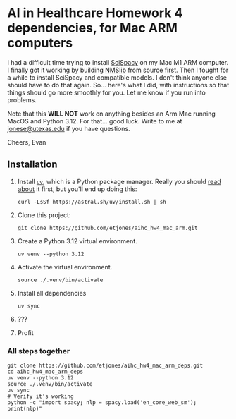 # AI in Healthcare Homework 4 dependencies, for Mac ARM computers
I had a difficult time trying to install [SciSpacy](https://allenai.github.io/scispacy/) 
on my Mac M1 ARM computer. I finally got it working by building [NMSlib](https://github.com/nmslib/nmslib) from source first. Then I fought for a while to install SciSpacy 
and compatible models. I don't think anyone else should have to do that again. So... here's what I did, with instructions so that things should go more smoothly for you.
Let me know if you run into problems. 

Note that this **WILL NOT** work on anything besides an Arm Mac running MacOS and Python 3.12. For that... good luck. 
Write to me at jonese@utexas.edu if you have questions.

Cheers,
Evan


## Installation
1. Install [`uv`](https://astral.sh/uv/), which is a Python package manager. 
   Really you should [read about](https://docs.astral.sh/uv/getting-started/) it first, but you'll end up doing this:

   `curl -LsSf https://astral.sh/uv/install.sh | sh`
2. Clone this project: 
   
   `git clone https://github.com/etjones/aihc_hw4_mac_arm.git`
3. Create a Python 3.12 virtual environment.
   
   `uv venv --python 3.12`
4. Activate the virtual environment.
   
   `source ./.venv/bin/activate`
5. Install all dependencies
   
   `uv sync`
6. ???
7. Profit

### All steps together
```
git clone https://github.com/etjones/aihc_hw4_mac_arm_deps.git
cd aihc_hw4_mac_arm_deps
uv venv --python 3.12
source ./.venv/bin/activate
uv sync
# Verify it's working
python -c "import spacy; nlp = spacy.load('en_core_web_sm'); print(nlp)"
```


